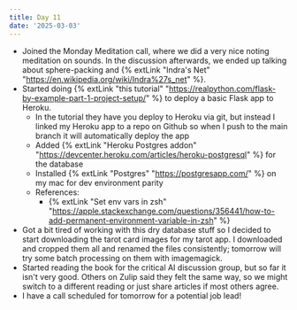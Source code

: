```yaml
---
title: Day 11
date: '2025-03-03'
---
```


- Joined the Monday Meditation call, where we did a very nice noting meditation on sounds. In the discussion afterwards, we ended up talking about sphere-packing and {% extLink "Indra's Net" "https://en.wikipedia.org/wiki/Indra%27s_net" %}.
- Started doing {% extLink "this tutorial" "https://realpython.com/flask-by-example-part-1-project-setup/" %} to deploy a basic Flask app to Heroku.
  - In the tutorial they have you deploy to Heroku via git, but instead I linked my Heroku app to a repo on Github so when I push to the main branch it will automatically deploy the app
  - Added {% extLink "Heroku Postgres addon" "https://devcenter.heroku.com/articles/heroku-postgresql" %} for the database
  - Installed {% extLink "Postgres" "https://postgresapp.com/" %} on my mac for dev environment parity
  - References:
    - {% extLink "Set env vars in zsh" "https://apple.stackexchange.com/questions/356441/how-to-add-permanent-environment-variable-in-zsh" %}
- Got a bit tired of working with this dry database stuff so I decided to start downloading the tarot card images for my tarot app. I downloaded and cropped them all and renamed the files consistently; tomorrow will try some batch processing on them with imagemagick.
- Started reading the book for the critical AI discussion group, but so far it isn't very good. Others on Zulip said they felt the same way, so we might switch to a different reading or just share articles if most others agree.
- I have a call scheduled for tomorrow for a potential job lead!
